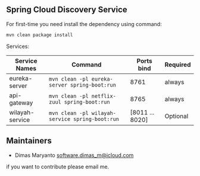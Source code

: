 ## Spring Cloud Discovery Service

For first-time you need install the dependency using command:

```bash
mvn clean package install
```

Services: 

| Service Names     | Command                                          | Ports bind         | Required    |
|---                |---                                               |---                 | ---         |
| eureka-server     | `mvn clean -pl eureka-server spring-boot:run`    | 8761               | always      |
| api-gateway       | `mvn clean -pl netflix-zuul spring-boot:run`     | 8765               | always      |
| wilayah-service   | `mvn clean -pl wilayah-service spring-boot:run`  | [8011 ... 8020]    | Optional    |

## Maintainers

- Dimas Maryanto <software.dimas_m@icloud.com>

if you want to contribute please email me.
